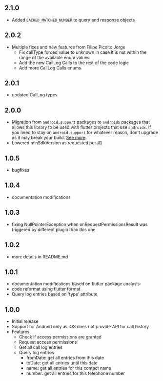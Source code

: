 ## 2.1.0
* Added ```CACHED_MATCHED_NUMBER``` to query and response objects

## 2.0.2
* Multiple fixes and new features from Filipe Picoito Jorge
    * Fix callType forced value to unknown in case it is not within the range of the available enum values
    * Add the new CallLog Calls to the rest of the code logic
    * Add more CallLog Calls enums

## 2.0.1
* updated CallLog types

## 2.0.0
* Migration from ```android.support``` packages to ```androidx``` packages that allows this library to be used with flutter projects that use ```androidx```. If you need to stay on ```android.support``` for whatever reason, don't upgrade as it may break your build. [See more](https://flutter.io/docs/development/packages-and-plugins/androidx-compatibility).  
* Lowered minSdkVersion as requested per [#1](https://github.com/4Q-s-r-o/call_log/issues/1)

## 1.0.5
* bugfixes

## 1.0.4
* documentation modifications

## 1.0.3

* fixing NullPointerException when onRequestPermissionsResult was triggered by different plugin than this one

## 1.0.2

* more details in README.md

## 1.0.1

* documentation modifications based on flutter package analysis
* code reformat using flutter format
* Query log entries based on 'type' attribute

## 1.0.0

* Initial release
* Support for Android only as iOS does not provide API for call history
* Features
    * Check if access permissions are granted
    * Request access permissions
    * Get all call log entries
    * Query log entries
        * fromDate: get all entries from this date
        * toDate: get all entries until this date
        * name: get all entries for this contact name
        * number: get all entries for this telephone number

